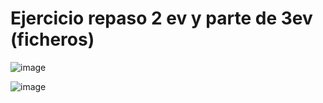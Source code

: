 # Ejercicio repaso 2 ev y parte de 3ev (ficheros)

![image](https://user-images.githubusercontent.com/91023374/233389262-2f609dc4-2647-418e-8a5e-57b7cf03139d.png)

![image](https://user-images.githubusercontent.com/91023374/233389398-b54f26ee-c4aa-4c00-abea-bfb3e304cde5.png)


